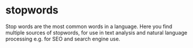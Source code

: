 # stopwords
Stop words are the most common words in a language.
Here you find multiple sources of stopwords, for use in text analysis and natural language processing e.g. for SEO and search engine use.
